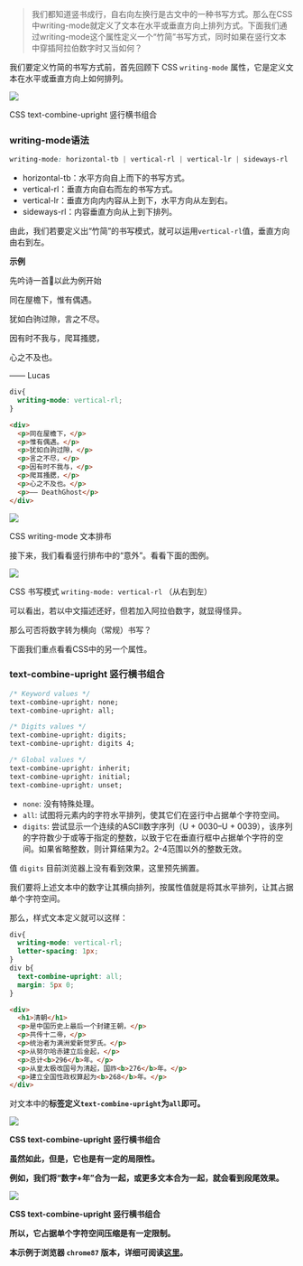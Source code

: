 >我们都知道竖书成行，自右向左换行是古文中的一种书写方式。那么在CSS中writing-mode就定义了文本在水平或垂直方向上排列方式。下面我们通过writing-mode这个属性定义一个“竹简”书写方式，同时如果在竖行文本中穿插阿拉伯数字时又当如何？

我们要定义竹简的书写方式前，首先回顾下 CSS `writing-mode` 属性，它是定义文本在水平或垂直方向上如何排列。

![](./冷知识之CSS篇【竖行横书组合】-01.jpg)

CSS text-combine-upright 竖行横书组合

### writing-mode语法

``` CSS
writing-mode: horizontal-tb | vertical-rl | vertical-lr | sideways-rl | sideways-lr
```

- horizontal-tb：水平方向自上而下的书写方式。
- vertical-rl：垂直方向自右而左的书写方式。
- vertical-lr：垂直方向内内容从上到下，水平方向从左到右。
- sideways-rl：内容垂直方向从上到下排列。

由此，我们若要定义出“竹简”的书写模式，就可以运用`vertical-rl`值，垂直方向由右到左。

**示例**

先吟诗一首🤭以此为例开始

同在屋檐下，惟有偶遇。

犹如白驹过隙，言之不尽。

因有时不我与，爬耳搔腮，

心之不及也。

—— Lucas

``` CSS
div{
  writing-mode: vertical-rl;
}
```

``` HTML
<div>
  <p>同在屋檐下，</p>
  <p>惟有偶遇。</p>
  <p>犹如白驹过隙，</p>
  <p>言之不尽，</p>
  <p>因有时不我与，</p>
  <p>爬耳搔腮，</p>
  <p>心之不及也。</p>
  <p>—— DeathGhost</p>
</div>
```

![](./冷知识之CSS篇【竖行横书组合】-02.jpg)

CSS writing-mode 文本排布

接下来，我们看看竖行排布中的“意外”。看看下面的图例。

![](./冷知识之CSS篇【竖行横书组合】-03.jpg)

CSS 书写模式 `writing-mode: vertical-rl` （从右到左）

可以看出，若以中文描述还好，但若加入阿拉伯数字，就显得怪异。

那么可否将数字转为横向（常规）书写？

下面我们重点看看CSS中的另一个属性。

### text-combine-upright 竖行横书组合

``` CSS
/* Keyword values */
text-combine-upright: none;
text-combine-upright: all;

/* Digits values */
text-combine-upright: digits;
text-combine-upright: digits 4;

/* Global values */
text-combine-upright: inherit;
text-combine-upright: initial;
text-combine-upright: unset;
```

- `none`: 没有特殊处理。
- `all`: 试图将元素内的字符水平排列，使其它们在竖行中占据单个字符空间。
- `digits`: 尝试显示一个连续的ASCII数字序列（U + 0030–U + 0039），该序列的字符数少于或等于指定的整数，以致于它在垂直行框中占据单个字符的空间。如果省略整数，则计算结果为2。2-4范围以外的整数无效。

值 `digits` 目前浏览器上没有看到效果，这里预先搁置。

我们要将上述文本中的数字让其横向排列，按属性值就是将其水平排列，让其占据单个字符空间。

那么，样式文本定义就可以这样：

``` CSS
div{
  writing-mode: vertical-rl;
  letter-spacing: 1px;
}
div b{
  text-combine-upright: all;
  margin: 5px 0;
}
```

``` HTML
<div>
  <h1>清朝</h1>
  <p>是中国历史上最后一个封建王朝，</p>
  <p>共传十二帝，</p>
  <p>统治者为满洲爱新觉罗氏。</p>
  <p>从努尔哈赤建立后金起，</p>
  <p>总计<b>296</b>年。</p>
  <p>从皇太极改国号为清起，国祚<b>276</b>年。</p>
  <p>建立全国性政权算起为<b>268</b>年。</p>
</div>
```
对文本中的<b>标签定义`text-combine-upright`为`all`即可。

![](./冷知识之CSS篇【竖行横书组合】-04.jpg)

CSS text-combine-upright 竖行横书组合

虽然如此，但是，它也是有一定的局限性。

例如，我们将“数字+年”合为一起，或更多文本合为一起，就会看到段尾效果。

![](./冷知识之CSS篇【竖行横书组合】-05.jpg)

CSS text-combine-upright 竖行横书组合

所以，它占据单个字符空间压缩是有一定限制。

本示例于浏览器 `chrome87` 版本，详细可阅读[这里](https://drafts.csswg.org/css-writing-modes-4/#text-combine-upright)。